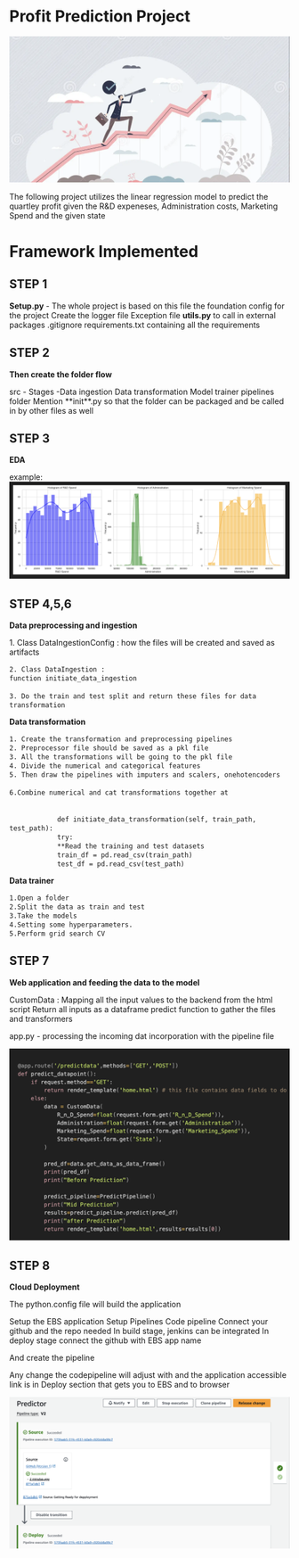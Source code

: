 <h1> Profit Prediction Project </h1>

<img src="Profit.png" alt=""/>

<p1> The following project utilizes the linear regression model to predict the quartley profit given the R&D expeneses, Administration costs, Marketing Spend and the given state </p1>

# Framework Implemented

<p>

## STEP 1

**Setup.py** - The whole project is based on this file the foundation config for the project Create the logger file Exception file **utils.py** to call in external packages .gitignore requirements.txt containing all the requirements</p>

## STEP 2

**Then create the folder flow**

<p>src - Stages -Data ingestion Data transformation Model trainer pipelines folder Mention **init**.py so that the folder can be packaged and be called in by other files as well </p>

## STEP 3

**EDA**

<p> example:
<img src="EDA.png" alt=""/>
</p>

## STEP 4,5,6

**Data preprocessing and ingestion**

<p>
    1. Class DataIngestionConfig : how the files will be created and saved as artifacts

    2. Class DataIngestion :
    function initiate_data_ingestion

    3. Do the train and test split and return these files for data transformation

</p>

**Data transformation**

<p>

    1. Create the transformation and preprocessing pipelines
    2. Preprocessor file should be saved as a pkl file
    3. All the transformations will be going to the pkl file
    4. Divide the numerical and categorical features
    5. Then draw the pipelines with imputers and scalers, onehotencoders

    6.Combine numerical and cat transformations together at


                def initiate_data_transformation(self, train_path, test_path):
                try:
                **Read the training and test datasets
                train_df = pd.read_csv(train_path)
                test_df = pd.read_csv(test_path)

</p>

**Data trainer**

    1.Open a folder
    2.Split the data as train and test
    3.Take the models
    4.Setting some hyperparameters.
    5.Perform grid search CV

## STEP 7

**Web application and feeding the data to the model**

<p>CustomData : Mapping all the input values to the backend from the html script Return all inputs as a dataframe predict function to gather the files and transformers

app.py - processing the incoming dat incorporation with the pipeline file

 <img src="Flask.png" alt=""/>

 </p>

## STEP 8

**Cloud Deployment**

<p>
The python.config file will build the application

Setup the EBS application Setup Pipelines Code pipeline Connect your github and the repo needed In build stage, jenkins can be integrated In deploy stage connect the github with EBS app name

And create the pipeline

Any change the codepipeline will adjust with and the application accessible link is in Deploy section that gets you to EBS and to browser

<img src="cloud.png" alt=""/>

</p>

